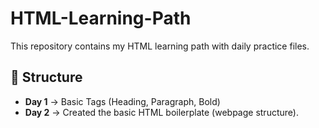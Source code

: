 # HTML-Learning-Path
This repository contains my HTML learning path with daily practice files.


## 📂 Structure
- **Day 1** → Basic Tags (Heading, Paragraph, Bold)  
- **Day 2** → Created the basic HTML boilerplate (webpage structure).
 

